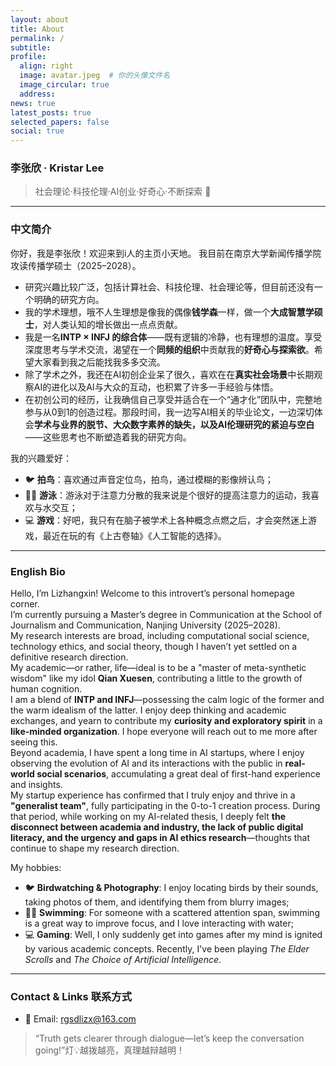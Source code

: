 ```yaml
---
layout: about
title: About
permalink: /
subtitle:
profile:
  align: right
  image: avatar.jpeg  # 你的头像文件名
  image_circular: true
  address:
news: true
latest_posts: true
selected_papers: false
social: true
---
```


### 李张欣 · Kristar Lee  
> 社会理论·科技伦理·AI创业·好奇心·不断探索 🌱

---

### **中文简介**

你好，我是李张欣！欢迎来到i人的主页小天地。
我目前在南京大学新闻传播学院攻读传播学硕士（2025–2028）。
- 研究兴趣比较广泛，包括计算社会、科技伦理、社会理论等，但目前还没有一个明确的研究方向。
- 我的学术理想，哦不人生理想是像我的偶像**钱学森**一样，做一个**大成智慧学硕士**，对人类认知的增长做出一点点贡献。
- 我是一名**INTP × INFJ 的综合体**——既有逻辑的冷静，也有理想的温度。享受深度思考与学术交流，渴望在一个**同频的组织**中贡献我的**好奇心与探索欲**。希望大家看到我之后能找我多多交流。
- 除了学术之外，我还在AI初创企业呆了很久，喜欢在在**真实社会场景**中长期观察AI的进化以及AI与大众的互动，也积累了许多一手经验与体悟。  
- 在初创公司的经历，让我确信自己享受并适合在一个“通才化”团队中，完整地参与从0到1的创造过程。那段时间，我一边写AI相关的毕业论文，一边深切体会**学术与业界的脱节、大众数字素养的缺失，以及AI伦理研究的紧迫与空白**——这些思考也不断塑造着我的研究方向。

我的兴趣爱好：  
- 🐦 **拍鸟**：喜欢通过声音定位鸟，拍鸟，通过模糊的影像辨认鸟；  
- 🏊🏻 **游泳**：游泳对于注意力分散的我来说是个很好的提高注意力的运动，我喜欢与水交互；  
- 💻 **游戏**：好吧，我只有在脑子被学术上各种概念点燃之后，才会突然迷上游戏，最近在玩的有《上古卷轴》《人工智能的选择》。

---

### English Bio  

Hello, I’m Lizhangxin! Welcome to this introvert’s personal homepage corner.  
I’m currently pursuing a Master’s degree in Communication at the School of Journalism and Communication, Nanjing University (2025–2028).  
My research interests are broad, including computational social science, technology ethics, and social theory, though I haven’t yet settled on a definitive research direction.  
My academic—or rather, life—ideal is to be a "master of meta-synthetic wisdom" like my idol **Qian Xuesen**, contributing a little to the growth of human cognition.  
I am a blend of **INTP and INFJ**—possessing the calm logic of the former and the warm idealism of the latter. I enjoy deep thinking and academic exchanges, and yearn to contribute my **curiosity and exploratory spirit** in a **like-minded organization**. I hope everyone will reach out to me more after seeing this.  
Beyond academia, I have spent a long time in AI startups, where I enjoy observing the evolution of AI and its interactions with the public in **real-world social scenarios**, accumulating a great deal of first-hand experience and insights.  
My startup experience has confirmed that I truly enjoy and thrive in a **"generalist team"**, fully participating in the 0-to-1 creation process. During that period, while working on my AI-related thesis, I deeply felt **the disconnect between academia and industry, the lack of public digital literacy, and the urgency and gaps in AI ethics research**—thoughts that continue to shape my research direction.  

My hobbies:  
- 🐦 **Birdwatching & Photography**: I enjoy locating birds by their sounds, taking photos of them, and identifying them from blurry images; 
- 🏊🏻 **Swimming**: For someone with a scattered attention span, swimming is a great way to improve focus, and I love interacting with water; 
- 💻 **Gaming**: Well, I only suddenly get into games after my mind is ignited by various academic concepts. Recently, I've been playing *The Elder Scrolls* and *The Choice of Artificial Intelligence*.

---

### **Contact & Links 联系方式**

- 📧 Email: rgsdlizx@163.com
  
> “Truth gets clearer through dialogue—let’s keep the conversation going!”灯💡越拨越亮，真理越辩越明！

